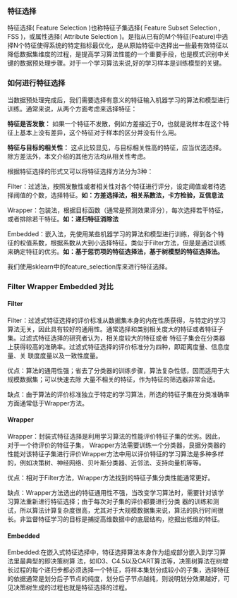 ### 特征选择

特征选择( Feature Selection )也称特征子集选择( Feature Subset Selection , FSS )，或属性选择( Attribute Selection )。是指从已有的M个特征(Feature)中选择N个特征使得系统的特定指标最优化，是从原始特征中选择出一些最有效特征以降低数据集维度的过程，是提高学习算法性能的一个重要手段，也是模式识别中关键的数据预处理步骤。对于一个学习算法来说,好的学习样本是训练模型的关键。

### 如何进行特征选择

当数据预处理完成后，我们需要选择有意义的特征输入机器学习的算法和模型进行训练。通常来说，从两个方面考虑来选择特征：

__特征是否发散：__ 如果一个特征不发散，例如方差接近于0，也就是说样本在这个特征上基本上没有差异，这个特征对于样本的区分并没有什么用。

__特征与目标的相关性：__ 这点比较显见，与目标相关性高的特征，应当优选选择。除方差法外，本文介绍的其他方法均从相关性考虑。

根据特征选择的形式又可以将特征选择方法分为3种：

Filter：过滤法，按照发散性或者相关性对各个特征进行评分，设定阈值或者待选择阈值的个数，选择特征。__如：方差选择法，相关系数法，卡方检验，互信息法__

Wrapper：包装法，根据目标函数（通常是预测效果评分），每次选择若干特征，或者排除若干特征。__如：递归特征消除法__

Embedded：嵌入法，先使用某些机器学习的算法和模型进行训练，得到各个特征的权值系数，根据系数从大到小选择特征。类似于Filter方法，但是是通过训练来确定特征的优劣。__如：基于惩罚项的特征选择法，基于树模型的特征选择法。__

我们使用sklearn中的feature_selection库来进行特征选择。

### Filter Wrapper Embedded 对比

#### Filter
Filter：过滤式特征选择的评价标准从数据集本身的内在性质获得，与特定的学习算法无关，因此具有较好的通用性。通常选择和类别相关度大的特征或者特征子集。过滤式特征选择的研究者认为，相关度较大的特征或者 特征子集会在分类器上获得较高的准确率。过滤式特征选择的评价标准分为四种，即距离度量、信息度量、关 联度度量以及一致性度量。

优点：算法的通用性强；省去了分类器的训练步骤，算法复杂性低，因而适用于大规模数据集；可以快速去除 大量不相关的特征，作为特征的筛选器非常合适。

缺点：甶于算法的评价标准独立于特定的学习算法，所选的特征子集在分类准确率方面通常低于Wrapper方法。

#### Wrapper
Wrapper：封装式特征选择是利用学习算法的性能评价特征子集的优劣。因此，对于一个待评价的特征子集， Wrapper方法需要训练一个分类器，艮据分类器的性能对该特征子集进行评价Wrapper方法中用以评价特征的学习算法是多种多样的，例如决策树、神经网络、贝叶斯分类器、近邻法、支持向量机等等。

优点：相对于Filter方法，Wrapper方法找到的特征子集分类性能通常更好。

缺点：Wrapper方法选出的特征通用性不强，当改变学习算法时，需要针对该学习算法重新进行特征选择；由于每次对子集的评价都要进行分类 器的训练和测试，所以算法计算复杂度很高，尤其对于大规模数据集来说，算法的执行时间很长。非监督特征学习的目标是捕捉高维数据中的底层结构，挖掘出低维的特征。

#### Embedded
Embedded:在嵌入式特征选择中，特征选择算法本身作为组成部分嵌入到学习算法里最典型的即决策树算 法，如ID3、C4.5以及CART算法等，决策树算法在树增长过程的每个递归步都必须选择一个特征，将样本集划分成较小的子集，选择特征的依据通常是划分后子节点的纯度，划分后子节点越纯，则说明划分效果越好，可见决策树生成的过程也就是特征选择的过程。

